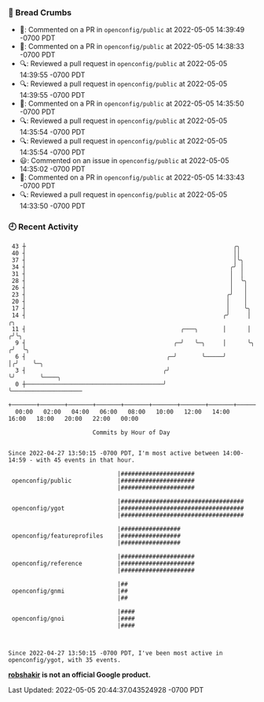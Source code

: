 ### 🍞 Bread Crumbs

 * 💬: Commented on a PR in  `openconfig/public` at 2022-05-05 14:39:49 -0700 PDT
 * 💬: Commented on a PR in  `openconfig/public` at 2022-05-05 14:38:33 -0700 PDT
 * 🔍: Reviewed a pull request in  `openconfig/public` at 2022-05-05 14:39:55 -0700 PDT
 * 🔍: Reviewed a pull request in  `openconfig/public` at 2022-05-05 14:39:55 -0700 PDT
 * 💬: Commented on a PR in  `openconfig/public` at 2022-05-05 14:35:50 -0700 PDT
 * 🔍: Reviewed a pull request in  `openconfig/public` at 2022-05-05 14:35:54 -0700 PDT
 * 🔍: Reviewed a pull request in  `openconfig/public` at 2022-05-05 14:35:54 -0700 PDT
 * 😃: Commented on an issue in `openconfig/public` at 2022-05-05 14:35:02 -0700 PDT
 * 💬: Commented on a PR in  `openconfig/public` at 2022-05-05 14:33:43 -0700 PDT
 * 🔍: Reviewed a pull request in  `openconfig/public` at 2022-05-05 14:33:50 -0700 PDT

### 🕘 Recent Activity
```
 43 ┼                                                           ╭╮
 40 ┤                                                           ││
 37 ┤                                                           │╰╮
 34 ┤                                                          ╭╯ │
 31 ┤                                                          │  │
 28 ┤                                                          │  ╰╮
 26 ┤                                                          │   │
 23 ┤                                                         ╭╯   │
 20 ┤                                                         │    │
 17 ┤                                                         │    ╰╮
 14 ┤                                                        ╭╯     │    ╭╮
 11 ┤                                            ╭───╮       │      │   ╭╯╰╮
  9 ┤                                          ╭─╯   ╰─╮     │      ╰╮ ╭╯  ╰╮
  6 ┤                                        ╭─╯       ╰─────╯       │╭╯    ╰─╮
  3 ┤                                       ╭╯                       ╰╯       ╰────╮
  0 ┼───────────────────────────────────────╯                                      ╰────────────────────
    +───────+───────+───────+───────+───────+───────+───────+───────+───────+───────+───────+───────+────
  00:00   02:00   04:00   06:00   08:00   10:00   12:00   14:00   16:00   18:00   20:00   22:00   00:00   

						Commits by Hour of Day


Since 2022-04-27 13:50:15 -0700 PDT, I'm most active between 14:00-14:59 - with 45 events in that hour.

```



```
                               |#####################
 openconfig/public             |#####################
                               |#####################

                               |###################################
 openconfig/ygot               |###################################
                               |###################################

                               |#################
 openconfig/featureprofiles    |#################
                               |#################

                               |#####################
 openconfig/reference          |#####################
                               |#####################

                               |##
 openconfig/gnmi               |##
                               |##

                               |####
 openconfig/gnoi               |####
                               |####



Since 2022-04-27 13:50:15 -0700 PDT, I've been most active in openconfig/ygot, with 35 events.

```
**[robshakir](mailto:robjs@google.com) is not an official Google product.**  


Last Updated: 2022-05-05 20:44:37.043524928 -0700 PDT
